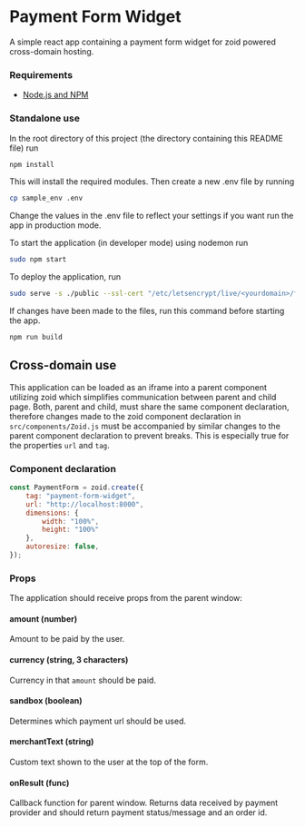 # Payment Form Widget

A simple react app containing a payment form widget for zoid powered cross-domain hosting.

### Requirements

* [Node.js and NPM](https://docs.npmjs.com/downloading-and-installing-node-js-and-npm)

### Standalone use

In the root directory of this project (the directory containing this README file) run

```bash
npm install
```

This will install the required modules. Then create a new .env file by running

```bash
cp sample_env .env
```
Change the values in the .env file to reflect your settings if you want run the app in production mode.

To start the application (in developer mode) using nodemon run

```bash
sudo npm start
```

To deploy the application, run 

```bash
sudo serve -s ./public --ssl-cert "/etc/letsencrypt/live/<yourdomain>/fullchain.pem" --ssl-key "/etc/letsencrypt/live/<yourdomain>/privkey.pem"
```

If changes have been made to the files, run this command before starting the app.
```bash
npm run build
```

## Cross-domain use

This application can be loaded as an iframe into a parent component utilizing zoid which simplifies communication between parent and child page. Both, parent and child, must share the same component declaration, therefore changes made to the zoid component declaration in `src/components/Zoid.js` must be accompanied by similar changes to the parent component declaration to prevent breaks. This is especially true for the properties `url` and `tag`.

### Component declaration
```js
const PaymentForm = zoid.create({
    tag: "payment-form-widget",
    url: "http://localhost:8000",
    dimensions: {
        width: "100%",
        height: "100%"
    },
    autoresize: false,
});
```
### Props
The application should receive props from the parent window:
#### amount (number)
Amount to be paid by the user.

#### currency (string, 3 characters)
Currency in that `amount` should be paid.

#### sandbox (boolean)
Determines which payment url should be used.

#### merchantText (string)
Custom text shown to the user at the top of the form.

#### onResult (func)
Callback function for parent window. Returns data received by payment provider and should return payment status/message and an order id.